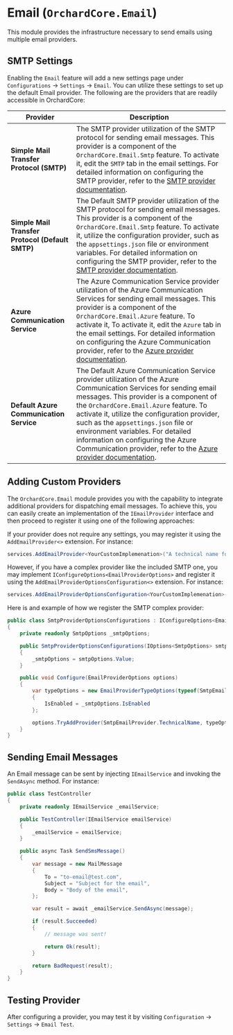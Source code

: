 # Email (`OrchardCore.Email`)

This module provides the infrastructure necessary to send emails using multiple email providers.


## SMTP Settings

Enabling the `Email` feature will add a new settings page under `Configurations` → `Settings` → `Email`. You can utilize these settings to set up the default Email provider. The following are the providers that are readily accessible in OrchardCore:


| Provider | Description |
| --- | --- |
| **Simple Mail Transfer Protocol (SMTP)** | The SMTP provider utilization of the SMTP protocol for sending email messages. This provider is a component of the `OrchardCore.Email.Smtp` feature. To activate it, edit the `SMTP` tab in the email settings. For detailed information on configuring the SMTP provider, refer to the [SMTP provider documentation](../Email.Smtp/README.md). |
| **Simple Mail Transfer Protocol (Default SMTP)** | The Default SMTP provider utilization of the SMTP protocol for sending email messages. This provider is a component of the `OrchardCore.Email.Smtp` feature. To activate it, utilize the configuration provider, such as the `appsettings.json` file or environment variables. For detailed information on configuring the SMTP provider, refer to the [SMTP provider documentation](../Email.Smtp/README.md). |
| **Azure Communication Service** | The Azure Communication Service provider utilization of the Azure Communication Services for sending email messages. This provider is a component of the `OrchardCore.Email.Azure` feature. To activate it, To activate it, edit the `Azure` tab in the email settings. For detailed information on configuring the Azure Communication provider, refer to the [Azure provider documentation](../Email.Azure/README.md). |
| **Default Azure Communication Service** | The Default Azure Communication Service provider utilization of the Azure Communication Services for sending email messages. This provider is a component of the `OrchardCore.Email.Azure` feature. To activate it, utilize the configuration provider, such as the `appsettings.json` file or environment variables. For detailed information on configuring the Azure Communication provider, refer to the [Azure provider documentation](../Email.Azure/README.md). |


## Adding Custom Providers

The `OrchardCore.Email` module provides you with the capability to integrate additional providers for dispatching email messages. To achieve this, you can easily create an implementation of the `IEmailProvider` interface and then proceed to register it using one of the following approaches:

If your provider does not require any settings, you may register it using the `AddEmailProvider<>` extension. For instance:

```csharp
services.AddEmailProvider<YourCustomImplemenation>("A technical name for your implementation")
```

However, if you have a complex provider like the included SMTP one, you may implement `IConfigureOptions<EmailProviderOptions>` and register it using the `AddEmailProviderOptionsConfiguration<>` extension. For instance:

```csharp
services.AddEmailProviderOptionsConfiguration<YourCustomImplemenation>()
```

Here is and example of how we register the SMTP complex provider:

```csharp
public class SmtpProviderOptionsConfigurations : IConfigureOptions<EmailProviderOptions>
{
    private readonly SmtpOptions _smtpOptions;

    public SmtpProviderOptionsConfigurations(IOptions<SmtpOptions> smtpOptions)
    {
        _smtpOptions = smtpOptions.Value;
    }

    public void Configure(EmailProviderOptions options)
    {
        var typeOptions = new EmailProviderTypeOptions(typeof(SmtpEmailProvider))
        {
            IsEnabled = _smtpOptions.IsEnabled
        };

        options.TryAddProvider(SmtpEmailProvider.TechnicalName, typeOptions);
    }
}
```

## Sending Email Messages

An Email message can be sent by injecting `IEmailService` and invoking the `SendAsync` method. For instance:

```csharp
public class TestController
{
    private readonly IEmailService _emailService;

    public TestController(IEmailService emailService)
    {
        _emailService = emailService;
    }

    public async Task SendSmsMessage()
    {
        var message = new MailMessage
        {
            To = "to-email@test.com",
            Subject = "Subject for the email",
            Body = "Body of the email",
        };

        var result = await _emailService.SendAsync(message);

        if (result.Succeeded) 
        {
            // message was sent!

            return Ok(result);
        }

        return BadRequest(result);
    }
}
```

## Testing Provider

After configuring a provider, you may test it by visiting `Configuration` → `Settings` → `Email Test`.
